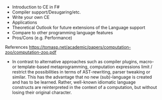 - Introduction to CE in F#
- Compiler support/Desugaring/etc.
- Write your own CE
- Applications
- Theoretical Outlook for future extensions of the Language support
- Compare to other programming language features
- Pros/Cons (e.g. Performance)

References
https://tomasp.net/academic/papers/computation-zoo/computation-zoo.pdf

- In contrast to alternative approaches such as compiler plugins, macro- or template-based metaprogramming, computation expressions limit / restrict the possibilities in terms of AST-rewriting, parser tweaking or similar. This has the advantage that no new (sub)-language is created and has to be learned. Rather, well-known idiomatic language constructs are reinterpreted in the context of a computation, but without losing their original character.
